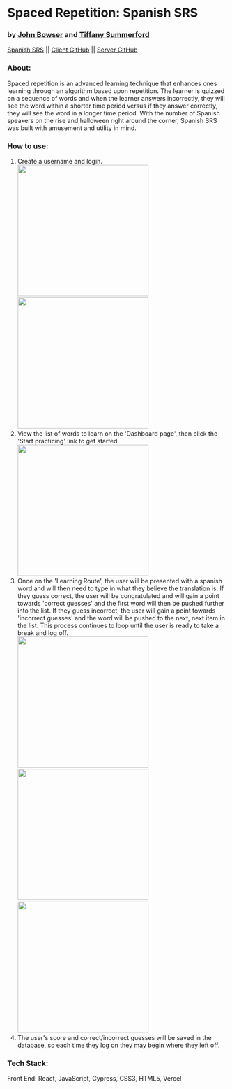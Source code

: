 # Spaced Repetition: Spanish SRS
### by [John Bowser](https://github.com/jgbowser) and [Tiffany Summerford](https://github.com/breakfastatiffs)   
[Spanish SRS](https://language-spaced-repetition.vercel.app/register) ||
[Client GitHub](https://github.com/thinkful-ei-quail/SR-Client-johnb-tiff) ||
[Server GitHub](https://github.com/thinkful-ei-quail/SR-API-johnb-tiff)  
 
### About:  
Spaced repetition is an advanced learning technique that enhances ones learning through an algorithm based upon repetition. The learner is quizzed on a sequence of words and when the learner answers incorrectly, they will see the word within a shorter time period versus if they answer correctly, they will see the word in a longer time period. With the number of Spanish speakers on the rise and halloween right around the corner, Spanish SRS was built with amusement and utility in mind.  

### How to use:  
1. Create a username and login.
<img src='/src/images/README_assets/signup.png' width='300' />  <img src='/src/images/README_assets/login.png' width='300' /><br>              
2. View the list of words to learn on the 'Dashboard page', then click the 'Start practicing' link to get started.<br>
<img src='/src/images/README_assets/dashboard.png' width='300' /><br>  
3. Once on the 'Learning Route', the user will be presented with a spanish word and will then need to type in what they believe the translation is. If they guess correct, the user will be congratulated and will gain a point towards 'correct guesses' and the first word will then be pushed further into the list. If they guess incorrect, the user will gain a point towards 'incorrect guesses' and the word will be pushed to the next, next item in the list. This process continues to loop until the user is ready to take a break and log off.<br>
<img src='/src/images/README_assets/learn.png' width='300' /><br>
<img src='/src/images/README_assets/correct.png' width='300' />  <img src='/src/images/README_assets/incorrect.png' width='300' /><br>
4. The user's score and correct/incorrect guesses will be saved in the database, so each time they log on they may begin where they left off.

### Tech Stack:  
Front End: React, JavaScript, Cypress, CSS3, HTML5, Vercel
 